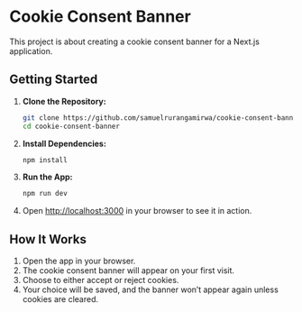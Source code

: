 # Cookie Consent Banner

This project is about creating a cookie consent banner for a Next.js application.

## Getting Started

1. **Clone the Repository:**
   ```bash
   git clone https://github.com/samuelrurangamirwa/cookie-consent-banner.git
   cd cookie-consent-banner
   ```
2. **Install Dependencies:**
   ```bash
   npm install
   ```
3. **Run the App:**
   ```bash
   npm run dev
   ```
4. Open [http://localhost:3000](http://localhost:3000) in your browser to see it in action.

## How It Works

1. Open the app in your browser.
2. The cookie consent banner will appear on your first visit.
3. Choose to either accept or reject cookies.
4. Your choice will be saved, and the banner won’t appear again unless cookies are cleared.
